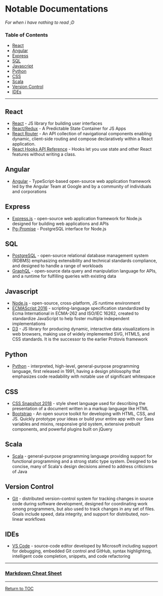 # Notable Documentations

*For when i have nothing to read ;D*

### Table of Contents
+ [React](#react)
+ [Angular](#angular)
+ [Express](#express)
+ [SQL](#sql)
+ [Javascript](#javascript)
+ [Python](#python)
+ [CSS](#css)
+ [Scala](#scala)
+ [Version Control](#version-control)
+ [IDEs](#ides)

---

## React

+ [React](https://reactjs.org/docs/hello-world.html) - JS library for building user interfaces
+ [React/Redux](https://redux.js.org/api/api-reference) - A Predictable State Container for JS Apps
+ [React Router](https://reacttraining.com/react-router/web/guides/quick-start) - An API collection of navigational components enabling dynamic, client-side routing and compose declaratively within a React application.
+ [React Hooks API Reference](https://reactjs.org/docs/hooks-reference.html) - Hooks let you use state and other React features without writing a class.

## Angular
+ [Angular](https://angular.io/docs) - TypeScript-based open-source web application framework led by the Angular Team at Google and by a community of individuals and corporations

## Express
+ [Express.js](https://expressjs.com/en/starter/hello-world.html) - open-source web application framework for Node.js designed for building web applications and APIs
+ [Pg-Promise](https://github.com/vitaly-t/pg-promise) - PostgreSQL interface for Node.js

## SQL
+ [PostgreSQL](https://www.postgresql.org/docs/current/index.html) - open-source relational database management system (RDBMS) emphasizing extensibility and technical standards compliance, and designed to handle a range of workloads
+ [GraphQL](https://graphql.org/learn/) - open-source data query and manipulation language for APIs, and a runtime for fulfilling queries with existing data

## Javascript
+ [Node.js](https://nodejs.org/api/) - open-source, cross-platform, JS runtime environment
+ [ECMAScript 2016](http://www.ecma-international.org/ecma-262/7.0/index.html#) - scripting-language specification standardized by Ecma International in ECMA-262 and ISO/IEC 16262, created to standardize JavaScript to help foster multiple independent implementations
+ [D3](https://github.com/d3/d3/wiki) - JS library for producing dynamic, interactive data visualizations in web browsers, making use of widely implemented SVG, HTML5, and CSS standards. It is the successor to the earlier Protovis framework

## Python
+ [Python](https://docs.python.org/3/) - interpreted, high-level, general-purpose programming language, first released in 1991, having a design philosophy that emphasizes code readability with notable use of significant whitespace

## CSS
+ [CSS Snapshot 2018](https://www.w3.org/TR/CSS/#css) - style sheet language used for describing the presentation of a document written in a markup language like HTML
+ [Bootstrap](https://getbootstrap.com/docs/4.4/getting-started/introduction/) - An open source toolkit for developing with HTML, CSS, and JS. Quickly prototype your ideas or build your entire app with our Sass variables and mixins, responsive grid system, extensive prebuilt components, and powerful plugins built on jQuery

## Scala
+ [Scala](https://docs.scala-lang.org/) - general-purpose programming language providing support for functional programming and a strong static type system. Designed to be concise, many of Scala's design decisions aimed to address criticisms of Java

## Version Control
+ [Git](https://git-scm.com/docs) - distributed version-control system for tracking changes in source code during software development, designed for coordinating work among programmers, but also used to track changes in any set of files. Goals include speed, data integrity, and support for distributed, non-linear workflows

## IDEs
+ [VS Code](https://code.visualstudio.com/docs) - source-code editor developed by Microsoft including support for debugging, embedded Git control and GitHub, syntax highlighting, intelligent code completion, snippets, and code refactoring

---

### [Markdown Cheat Sheet](https://www.markdownguide.org/cheat-sheet/)

---

[Return to TOC](#notable-documentations)